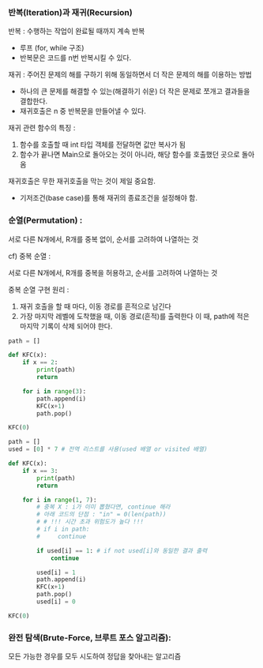 ### 반복(Iteration)과 재귀(Recursion)

반복 : 수행하는 작업이 완료될 때까지 계속 반복

- 루프 (for, while 구조)
- 반복문은 코드를 n번 반복시킬 수 있다.

재귀 : 주어진 문제의 해를 구하기 위해 동일하면서 더 작은 문제의 해를 이용하는 방법

- 하나의 큰 문제를 해결할 수 있는(해결하기 쉬운) 더 작은 문제로 쪼개고 결과들을 결합한다.
- 재귀호출은 n 중 반복문을 만들어낼 수 있다.

재귀 관련 함수의 특징 :

1. 함수를 호출할 때 int 타입 객체를 전달하면 값만 복사가 됨
2. 함수가 끝나면 Main으로 돌아오는 것이 아니라, 해당 함수를 호출했던 곳으로 돌아옴

재귀호출은 무한 재귀호출을 막는 것이 제일 중요함.

- 기저조건(base case)를 통해 재귀의 종료조건을 설정해야 함.

### 순열(Permutation) :

서로 다른 N개에서, R개를 중복 없이, 순서를 고려하여 나열하는 것

cf) 중복 순열 :

서로 다른 N개에서, R개를 중복을 허용하고, 순서를 고려하여 나열하는 것

중복 순열 구현 원리 :

1. 재귀 호출을 할 때 마다, 이동 경로를 흔적으로 남긴다
2. 가장 마지막 레벨에 도착했을 때, 이동 경로(흔적)를 출력한다
이 때, path에 적은 마지막 기록이 삭제 되어야 한다.

```python
path = []

def KFC(x):
    if x == 2:
        print(path)
        return

    for i in range(3):
        path.append(i)
        KFC(x+1)
        path.pop()

KFC(0)
```

```python
path = []
used = [0] * 7 # 전역 리스트를 사용(used 배열 or visited 배열)

def KFC(x):
    if x == 3:
        print(path)
        return

    for i in range(1, 7):
        # 중복 X : i가 이미 뽑혔다면, continue 해라
        # 아래 코드의 단점 : "in" = 0(len(path))
        # # !!! 시간 초과 위험도가 높다 !!!
        # if i in path:
        #     continue

        if used[i] == 1: # if not used[i]와 동일한 결과 출력
            continue

        used[i] = 1
        path.append(i)
        KFC(x+1)
        path.pop()
        used[i] = 0

KFC(0)
```

### 완전 탐색(Brute-Force, 브루트 포스 알고리즘):

모든 가능한 경우를 모두 시도하여 정답을 찾아내는 알고리즘
